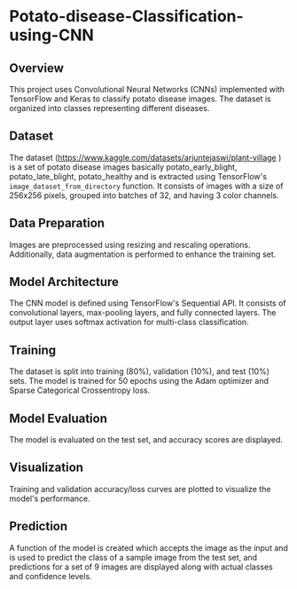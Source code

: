 # Potato-disease-Classification-using-CNN

## Overview
This project uses Convolutional Neural Networks (CNNs) implemented with TensorFlow and Keras to classify potato disease images. The dataset is organized into classes representing different diseases.

## Dataset
The dataset (https://www.kaggle.com/datasets/arjuntejaswi/plant-village ) is a set of potato disease images basically potato_early_blight, potato_late_blight, potato_healthy and is extracted using TensorFlow's `image_dataset_from_directory` function. It consists of images with a size of 256x256 pixels, grouped into batches of 32, and having 3 color channels.

## Data Preparation
Images are preprocessed using resizing and rescaling operations. Additionally, data augmentation is performed to enhance the training set.

## Model Architecture
The CNN model is defined using TensorFlow's Sequential API. It consists of convolutional layers, max-pooling layers, and fully connected layers. The output layer uses softmax activation for multi-class classification.

## Training
The dataset is split into training (80%), validation (10%), and test (10%) sets. The model is trained for 50 epochs using the Adam optimizer and Sparse Categorical Crossentropy loss.

## Model Evaluation
The model is evaluated on the test set, and accuracy scores are displayed.

## Visualization
Training and validation accuracy/loss curves are plotted to visualize the model's performance.

## Prediction
A function of the model is created which accepts the image as the input and is used to predict the class of a sample image from the test set, and predictions for a set of 9 images are displayed along with actual classes and confidence levels.
